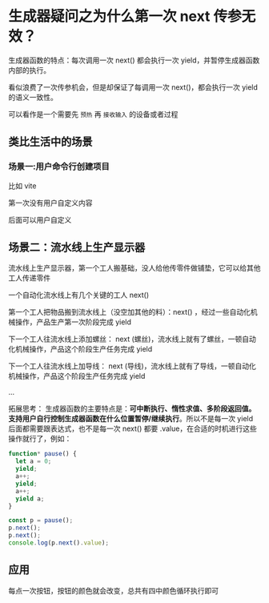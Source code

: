 # 生成器疑问之为什么第一次 next 传参无效？

生成器函数的特点：每次调用一次 next() 都会执行一次 yield，并暂停生成器函数内部的执行。

看似浪费了一次传参机会，但是却保证了每调用一次 next()，都会执行一次 yield 的语义一致性。

可以看作是一个需要先 `预热` 再 `接收输入` 的设备或者过程

## 类比生活中的场景

### 场景一:用户命令行创建项目

比如 vite

第一次没有用户自定义内容

后面可以用户自定义

## 场景二：流水线上生产显示器

流水线上生产显示器，第一个工人搬基础，没人给他传零件做铺垫，它可以给其他工人传递零件

一个自动化流水线上有几个关键的工人 next()

第一个工人把物品搬到流水线上（没空加其他的料）：next() ，经过一些自动化机械操作，产品生产第一次阶段完成 yield

下一个工人往流水线上添加螺丝： next (螺丝)，流水线上就有了螺丝，一顿自动化机械操作，产品这个阶段生产任务完成 yield

下一个工人往流水线上加导线： next (导线)，流水线上就有了导线，一顿自动化机械操作，产品这个阶段生产任务完成 yield

...

拓展思考：
生成器函数的主要特点是：**可中断执行、惰性求值、多阶段返回值。支持用户自行控制生成器函数在什么位置暂停/继续执行**。所以不是每一次 yield 后面都需要跟表达式，也不是每一次 next() 都要 .value，在合适的时机进行这些操作就行了，例如：

```javascript
function* pause() {
  let a = 0;
  yield;
  a++;
  yield;
  a++;
  yield a;
}

const p = pause();
p.next();
p.next();
console.log(p.next().value);
```

## 应用

每点一次按钮，按钮的颜色就会改变，总共有四中颜色循环执行即可
